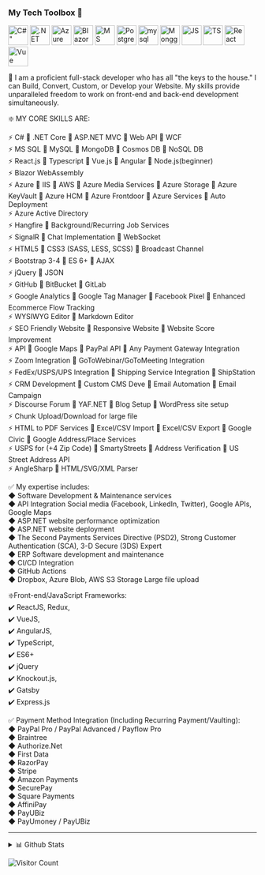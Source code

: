 
### My Tech Toolbox 🧰

<p align="left">
<img src="https://patel-rohit.github.io/static/tech/csharp.svg" alt=C#" width="40" height="40"/> 
<img src="https://patel-rohit.github.io/static/tech/net-core.svg" alt=".NET Core" height="40"/> 
<img src="https://patel-rohit.github.io/static/tech/azure.svg" alt="Azure" width="40" height="40"/>
<img src="https://patel-rohit.github.io/static/tech/blazor.svg" alt="Blazor" height="40"/> 
<img src="https://patel-rohit.github.io/static/tech/sql-server-v1.png" alt="MS SQL" width="40" height="40"/> 
<img src="https://patel-rohit.github.io/static/tech/postgresql.svg" alt="Postgre SQL" width="40" height="40"/> 
<img src="https://patel-rohit.github.io/static/tech/my-sql.png" alt="mysql" width="40" height="40"/>
<img src="https://patel-rohit.github.io/static/tech/mongodb-icon.svg" alt="Monggo DB" width="40" height="40"/>
<img src="https://patel-rohit.github.io/static/tech/js.svg" alt="JS" width="40" height="40"/>
<img src="https://patel-rohit.github.io/static/tech/ts.svg" alt="TS" width="40" height="40"/>
<img src="https://patel-rohit.github.io/static/tech/react.png" alt="React" width="40" height="40"/>
<img src="https://patel-rohit.github.io/static/tech/vue.svg" alt="Vue" width="40" height="40"/>
</p>

 
🔸 I am a proficient full-stack developer who has all "the keys to the house." I can Build, Convert, Custom, or Develop your Website. My skills provide unparalleled freedom to work on front-end and back-end development simultaneously.

❇️ MY CORE SKILLS ARE: 

⚡ C# 🔸 .NET Core 🔸 ASP.NET MVC 🔸 Web API 🔸 WCF <br/>
⚡ MS SQL 🔸 MySQL 🔸 MongoDB 🔸 Cosmos DB 🔸 NoSQL DB<br/>
⚡ React.js 🔸 Typescript 🔸 Vue.js 🔸 Angular 🔸 Node.js(beginner)<br/>
⚡ Blazor WebAssembly<br/>
⚡ Azure 🔸 IIS 🔸 AWS 🔸 Azure Media Services 🔸 Azure Storage 🔸 Azure KeyVault 🔸 Azure HCM 🔸 Azure Frontdoor 🔸 Azure Services 🔸 Auto Deployment<br/>
⚡ Azure Active Directory<br/>
⚡ Hangfire 🔸 Background/Recurring Job Services <br/>
⚡ SignalR 🔸 Chat Implementation 🔸 WebSocket<br/>
⚡ HTML5 🔸 CSS3 (SASS, LESS, SCSS) 🔸 Broadcast Channel  <br/>
⚡ Bootstrap 3-4 🔸 ES 6+ 🔸 AJAX<br/>
⚡ jQuery 🔸 JSON  <br/>
⚡ GitHub 🔸 BitBucket 🔸 GitLab<br/>
⚡ Google Analytics 🔸 Google Tag Manager 🔸 Facebook Pixel 🔸 Enhanced Ecommerce Flow Tracking<br/>
⚡ WYSIWYG Editor 🔸 Markdown Editor<br/>
⚡ SEO Friendly Website 🔸 Responsive Website 🔸 Website Score Improvement<br/>
⚡ API 🔸 Google Maps 🔸 PayPal API 🔸 Any Payment Gateway Integration<br/>
⚡ Zoom Integration 🔸 GoToWebinar/GoToMeeting Integration<br/>
⚡ FedEx/USPS/UPS Integration 🔸 Shipping Service Integration 🔸 ShipStation<br/>
⚡ CRM Development 🔸 Custom CMS Deve 🔸 Email Automation 🔸 Email Campaign<br/>
⚡ Discourse Forum 🔸 YAF.NET 🔸 Blog Setup 🔸 WordPress site setup<br/>
⚡ Chunk Upload/Download for large file<br/>
⚡ HTML to PDF Services 🔸 Excel/CSV Import 🔸 Excel/CSV Export 🔸 Google Civic 🔸 Google Address/Place Services  <br/>
⚡ USPS for (+4 Zip Code) 🔸 SmartyStreets 🔸  Address Verification  🔸 US Street Address API<br/>
⚡ AngleSharp 🔸 HTML/SVG/XML Parser <br/>

✅ My expertise includes:<br/>
◆ Software Development & Maintenance services<br/>
◆ API Integration Social media (Facebook, LinkedIn, Twitter), Google APIs, Google Maps<br/>
◆ ASP.NET website performance optimization<br/>
◆ ASP.NET website deployment<br/>
◆ The Second Payments Services Directive (PSD2), Strong Customer Authentication (SCA), 3-D Secure (3DS) Expert<br/>
◆ ERP Software development and maintenance<br/>
◆ CI/CD Integration<br/>
◆ GitHub Actions<br/>
◆ Dropbox, Azure Blob, AWS S3 Storage Large file upload<br/>

❇️Front-end/JavaScript Frameworks:<br/>
✔️ ReactJS, Redux,<br/>
✔️ VueJS,<br/>
✔️ AngularJS,<br/>
✔️ TypeScript,<br/>
✔️ ES6+<br/>
✔️ jQuery<br/>
✔️ Knockout.js,<br/>
✔️ Gatsby<br/>
✔️ Express.js<br/>

✅ Payment Method Integration (Including Recurring Payment/Vaulting):<br/>
◆ PayPal Pro / PayPal Advanced / Payflow Pro	<br/>
◆ Braintree <br/>
◆ Authorize.Net<br/>
◆ First Data<br/>
◆ RazorPay<br/>
◆ Stripe<br/>
◆ Amazon Payments<br/>
◆ SecurePay<br/>
◆ Square Payments<br/>
◆ AffiniPay<br/>
◆ PayUBiz<br/>
◆ PayUmoney / PayUBiz<br/>
 
                                                                                            
                                                                                             
 
---

 <details>
<summary>📊 Github Stats</summary>

<p align="center"> <img src="https://github-readme-stats.vercel.app/api?username=patel-rohit&show_icons=true&theme=gotham" alt="Rohit Patel | Stats" />

</details>



 ![Visitor Count](https://profile-counter.glitch.me/{patel-rohit}/count.svg)


[twitter]: https://twitter.com/rohit_patel2
[gmail]: https://gmail.com
[linkedin]: https://www.linkedin.com/in/patel-rohit/
[website]: https://patel-rohit.github.io/
                                                                                                                                                    
 
